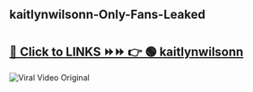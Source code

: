 
 ## kaitlynwilsonn-Only-Fans-Leaked

# <h2><a href="https://clipsfans.com/kaitlynwilsonn&ref=git">🔗 Click to LINKS ⏩⏩ 👉 🟢 kaitlynwilsonn </a></h2>

<a href="https://clipsfans.com/kaitlynwilsonn&ref=git" rel="nofollow" data-target="animated-image.originalLink"><img src="https://i.ibb.co.com/xMMVF88/686577567.gif" alt="Viral Video Original" style="max-width: 100%; display: inline-block;" data-target="animated-image.originalImage"></a>
